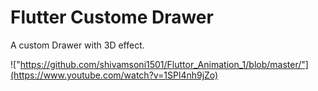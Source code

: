 # Flutter Custome Drawer

A custom Drawer with 3D effect.

!["https://github.com/shivamsoni1501/Fluttor_Animation_1/blob/master/"](https://www.youtube.com/watch?v=1SPl4nh9jZo)
